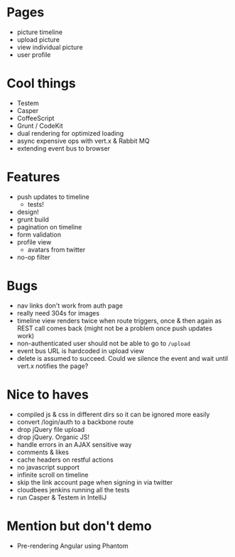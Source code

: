 # Pages

* picture timeline
* upload picture
* view individual picture
* user profile

# Cool things

* Testem
* Casper
* CoffeeScript
* Grunt / CodeKit
* dual rendering for optimized loading
* async expensive ops with vert.x & Rabbit MQ
* extending event bus to browser

# Features

* push updates to timeline
  * tests!
* design!
* grunt build
* pagination on timeline
* form validation
* profile view
  * avatars from twitter
* no-op filter

# Bugs

* nav links don't work from auth page
* really need 304s for images
* timeline view renders twice when route triggers, once & then again as REST call comes back (might not be a problem once push updates work)
* non-authenticated user should not be able to go to `/upload`
* event bus URL is hardcoded in upload view
* delete is assumed to succeed. Could we silence the event and wait until vert.x notifies the page?

# Nice to haves

* compiled js & css in different dirs so it can be ignored more easily
* convert /login/auth to a backbone route
* drop jQuery file upload
* drop jQuery. Organic JS!
* handle errors in an AJAX sensitive way
* comments & likes
* cache headers on restful actions
* no javascript support
* infinite scroll on timeline
* skip the link account page when signing in via twitter
* cloudbees jenkins running all the tests
* run Casper & Testem in IntelliJ

# Mention but don't demo

* Pre-rendering Angular using Phantom